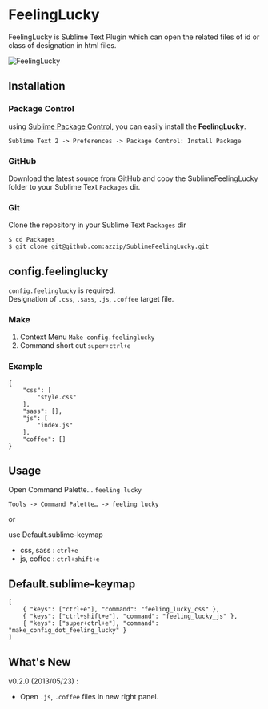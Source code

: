 FeelingLucky
===================

FeelingLucky is Sublime Text Plugin which can open the related files of id or class of designation in html files.

![FeelingLucky](http://farm8.staticflickr.com/7293/8748074716_51763c0840_o.jpg)


## Installation

### Package Control
using [Sublime Package Control](http://wbond.net/sublime_packages/package_control), you can easily install the **FeelingLucky**.

````
Sublime Text 2 -> Preferences -> Package Control: Install Package
````  

### GitHub
Download the latest source from GitHub and copy the SublimeFeelingLucky folder to your Sublime Text `Packages` dir.

### Git
Clone the repository in your Sublime Text `Packages` dir

````
$ cd Packages
$ git clone git@github.com:azzip/SublimeFeelingLucky.git
````


## config.feelinglucky
`config.feelinglucky` is required.  
Designation of `.css`, `.sass`, `.js`, `.coffee` target file.

### Make
1. Context Menu `Make config.feelinglucky`  
2. Command short cut `super+ctrl+e`


### Example

````
{
    "css": [
        "style.css"
    ],
    "sass": [],
    "js": [
        "index.js"    
    ],    
    "coffee": []        
}
````

## Usage
Open Command Palette… `feeling lucky`

````
Tools -> Command Palette… -> feeling lucky
````  
or

use Default.sublime-keymap 

* css, sass : `ctrl+e`
* js, coffee : `ctrl+shift+e`
 



## Default.sublime-keymap

````
[
    { "keys": ["ctrl+e"], "command": "feeling_lucky_css" },
    { "keys": ["ctrl+shift+e"], "command": "feeling_lucky_js" },
    { "keys": ["super+ctrl+e"], "command": "make_config_dot_feeling_lucky" }
]
````

## What's New

v0.2.0 (2013/05/23) :  

* Open `.js`, `.coffee` files in new right panel.
